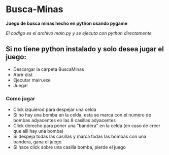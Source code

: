 # Busca-Minas
**Juego de busca minas hecho en python usando pygame**

*El codigo es el archivo main.py y se ejecuta con python directamente*

## Si no tiene python instalado y solo desea jugar el juego:
- Descargar la carpeta BuscaMinas
- Abrir dist
- Ejecutar main.exe
- Juega!

### Como jugar
- Click izquierod para despejar una celda
- Si no hay una bomba en la celda, esta se marca con el numero de bombas adyacentes en las 8 casillas adyacentes
- Click derecho para poner una "bandera" en la celda (en caso de creer que alli hay una bomba)
- Si despeja todas las casillas y marca todas las bombas con una bandera, gana el juego
- Si hace click sobre una casilla bomba, pierde el juego
